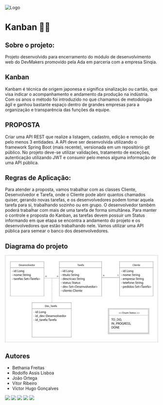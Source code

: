 
![Logo](https://ada-site-frontend.s3.sa-east-1.amazonaws.com/home/header-logo.svg)
# Kanban 📓📝



## Sobre o projeto:

Projeto desenvolvido para encerramento do módulo de desenvolvimento web do DevMakers promovido pela Ada em parceria com a empresa Sinqia.

## Kanban
Kanbam é técnica de origem japonesa e significa sinalização ou cartão, que visa indicar o acompanhamento e andamento da produção na indústria. Com os anos o método foi introduzido no que chamamos de metodologia ágil e ganhou bastante espaço dentro de grandes empresas para a organização e transparência das funções da equipe.

## PROPOSTA
Criar uma API REST que realize a listagem, cadastro, edição e remoção de pelo menos 3 entidades. A API deve ser desenvolvida utilizando o framework Spring Boot (mais recente), versionada em um repositório git público.
No projeto deve-se utilizar validações, tratamento de exceções, autenticação utilizando JWT e consumir pelo menos alguma informação de uma API pública.


## Regras de Aplicação:
Para atender a proposta, vamos trabalhar com as classes Cliente, Desenvolvedor e Tarefa, onde o Cliente pode abrir quantos chamados quiser, gerando novas tarefas, e os desenvolvedores podem tomar aquela tarefa para si, trabalhando sozinho ou em grupo. O desenvolvedor também poderá trabalhar com mais de uma tarefa de forma simultânea. Para manter o controle e proposta do Kanban, as tarefas devem possuir um Status informando em que etapa se encontra a andamento do projeto e os desenvolvedores que estão trabalhando nele.
Vamos utilizar uma API pública para semear o banco dos desenvolvedores.







## Diagrama do projeto

![App Screenshot](https://github.com/RodolfoAL/kanban/blob/main/Diagrama.jpeg?raw=true)


## Autores


- Bethania Freitas
- Rodolfo Assis Lisboa
- João Ortega
- Vitor Ribeiro
- Victor Hugo Gonçalves

[<abbr title="Bethânia Freitas"><img src="https://avatars.githubusercontent.com/u/103520931?v=4" width=115></sub></abbr>](https://github.com/Bethania-Freitas)
[<abbr title="Rodolfo Assis Lisboa"><img src="https://avatars.githubusercontent.com/u/112034982?v=4" width=115></sub></abbr>](https://github.com/RodolfoAL)
[<abbr title="João Ortega"><img src="https://avatars.githubusercontent.com/u/86262930?v=4" width=115></sub></abbr>](https://github.com/joaoortegabr)
[<abbr title="Vitor Ribeiro"><img src="https://avatars.githubusercontent.com/u/104174897?v=4" width=115></sub></abbr>](https://github.com/vitoreribeiro)
[<abbr title="Victor Hugo Gonçalves"><img src="https://avatars.githubusercontent.com/u/112724179?v=4" width=115></sub></abbr>](https://github.com/VH-RochaGoncalves) 




